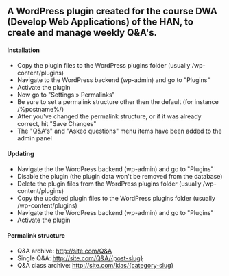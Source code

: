 ## A WordPress plugin created for the course DWA (Develop Web Applications) of the HAN, to create and manage weekly Q&A's.

#### Installation
 - Copy the plugin files to the WordPress plugins folder (usually
   /wp-content/plugins)
 - Navigate to the WordPress backend (wp-admin) and go to "Plugins"
 - Activate the plugin
 - Now go to "Settings » Permalinks"
 - Be sure to set a permalink structure other then the default (for instance /%postname%/)
 - After you've changed the permalink structure, or if it was already correct, hit "Save Changes"
 - The "Q&A's" and "Asked questions" menu items have been added to the admin panel

#### Updating
- Navigate the the WordPress backend (wp-admin) and go to "Plugins"
- Disable the plugin (the plugin data won't be removed from the database)
- Delete the plugin files from the WordPress plugins folder (usually
  /wp-content/plugins)
- Copy the updated plugin files to the WordPress plugins folder (usually
  /wp-content/plugins)
- Navigate the the WordPress backend (wp-admin) and go to "Plugins"
- Activate the plugin

#### Permalink structure
- Q&A archive: http://site.com/Q&A
- Single Q&A: http://site.com/Q&A/{post-slug}
- Q&A class archive: http://site.com/klas/{category-slug}
